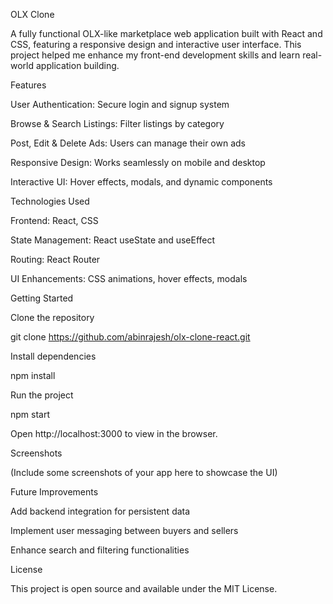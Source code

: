 OLX Clone

A fully functional OLX-like marketplace web application built with React and CSS, featuring a responsive design and interactive user interface. This project helped me enhance my front-end development skills and learn real-world application building.

Features

User Authentication: Secure login and signup system

Browse & Search Listings: Filter listings by category

Post, Edit & Delete Ads: Users can manage their own ads

Responsive Design: Works seamlessly on mobile and desktop

Interactive UI: Hover effects, modals, and dynamic components

Technologies Used

Frontend: React, CSS

State Management: React useState and useEffect

Routing: React Router

UI Enhancements: CSS animations, hover effects, modals

Getting Started

Clone the repository

git clone https://github.com/abinrajesh/olx-clone-react.git


Install dependencies

npm install


Run the project

npm start


Open http://localhost:3000
 to view in the browser.

Screenshots

(Include some screenshots of your app here to showcase the UI)

Future Improvements

Add backend integration for persistent data

Implement user messaging between buyers and sellers

Enhance search and filtering functionalities

License

This project is open source and available under the MIT License.